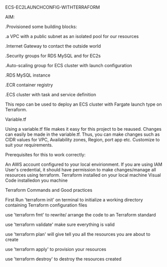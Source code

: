 ECS-EC2LAUNCHCONFIG-WITHTERRAFORM

AIM:

.Provisioned some building blocks:

.a VPC with a public subnet as an isolated pool for our resources

.Internet Gateway to contact the outside world

.Security groups for RDS MySQL and for EC2s

.Auto-scaling group for ECS cluster with launch configuration

.RDS MySQL instance

.ECR container registry

.ECS cluster with task and service definition

This repo can be used to deploy an ECS cluster with Fargate launch type on Terraform.

Variable.tf

Using a variable.tf file makes it easy for this project to be reaused.
Changes can easily be made in the variable.tf. Thus, you can make changes such as CIDR values for VPC, Availability zones, Region, port app etc.
Customize to suit your requirements.

Prerequisites for this to work correctly:

An AWS account configured to your local envirionment. If you are using IAM User's credential, it should have permission to make changes/manage all resources using terraform. Terraform installed on your local machine Visual Code installedon you machine



Terraform Commands and Good practices

First Run 'terraform init' on terminal to initialize a working directory containing Terraform configuration files

use 'terraform fmt' to rewrite/ arrange the code to an Terraform standard

use 'terraform validate' make sure everything is valid

use 'terraform plan' will give tell you all the resources you are about to create

use 'terraform apply' to provision your resources

use 'terraform destroy' to destroy the resources created
